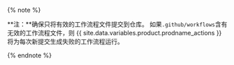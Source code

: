 {% note %}

**注：**确保只将有效的工作流程文件提交到仓库。 如果`.github/workflows`含有无效的工作流程文件，则 {{ site.data.variables.product.prodname_actions }} 将为每次新提交生成失败的工作流程运行。

{% endnote %}
